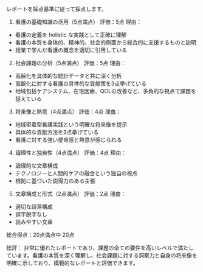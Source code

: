 レポートを採点基準に従って採点します。

1. 看護の基礎知識の活用（5点満点）
評価：5点
理由：
- 看護の定義を holistic な実践として正確に理解
- 看護の本質を身体的、精神的、社会的側面から総合的に支援するものと説明
- 授業で学んだ看護の概念を適切に引用している

2. 社会課題の分析（5点満点）
評価：5点
理由：
- 高齢化を具体的な統計データと共に深く分析
- 高齢化に対する看護の具体的な貢献策を3点挙げている
- 地域包括ケアシステム、在宅医療、QOLの改善など、多角的な視点で課題を捉えている

3. 将来像と熱意（4点満点）
評価：4点
理由：
- 地域密着型看護実践という明確な将来像を提示
- 具体的な貢献方法を3点挙げている
- 看護に対する強い使命感と熱意が感じられる

4. 論理性と独自性（4点満点）
評価：4点
理由：
- 論理的な文章構成
- テクノロジーと人間的ケアの融合という独自の視点
- 根拠に基づいた説得力のある主張

5. 文章構成と形式（2点満点）
評価：2点
理由：
- 適切な段落構成
- 誤字脱字なし
- 読みやすい文章

総合得点：20点満点中 20点

総評：
非常に優れたレポートであり、課題の全ての要件を高いレベルで満たしています。看護の本質を深く理解し、社会課題に対する洞察力と自身の将来像を明確に示しており、模範的なレポートと評価できます。